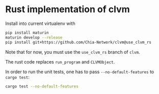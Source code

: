 # Rust implementation of clvm

Install into current virtualenv with

```bash
pip install maturin
maturin develop --release
pip install git+https://github.com/Chia-Network/clvm@use_clvm_rs
```

Note that for now, you must use the `use_clvm_rs` branch of `clvm`.

The rust code replaces `run_program` and `CLVMObject`.

In order to run the unit tests, one has to pass `--no-default-features` to `cargo test`:

```bash
cargo test --no-default-features
```
